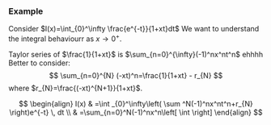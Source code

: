 ### Example
Consider $I(x)=\int_{0}^\infty \frac{e^{-t}}{1+xt}dt$
We want to understand the integral behaviourr as $x\to 0^+$.

Taylor series of $\frac{1}{1+xt}$ is $\sum_{n=0}^{\infty}(-1)^nx^nt^n$ ehhhh
Better to consider:
$$
\sum_{n=0}^{N} (-xt)^n=\frac{1}{1+xt} - r_{N}
$$
where $r_{N}=\frac{(-xt)^{N+1}}{1+xt}$.

$$
\begin{align}
I(x) & =\int _{0}^\infty\left( \sum ^N(-1)^nx^nt^n+r_{N} \right)e^{-t} \, dt  \\
 & =\sum_{n=0}^N(-1)^nx^n\left[ \int \right]
\end{align}
$$